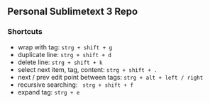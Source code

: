 ## Personal Sublimetext 3 Repo

### Shortcuts

* wrap with tag: ```strg + shift + g```
* duplicate line: ```strg + shift + d```
* delete line: ```strg + shift + k```
* select next item, tag, content: ```strg + shift + .```
* next / prev edit point between tags: ```strg + alt + left / right```
* recursive searching: ``` strg + shift + f```
* expand tag: ```strg + e ```